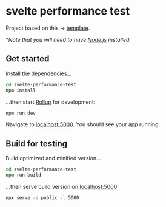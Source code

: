 # svelte performance test

Project based on this -> [template](https://github.com/sveltejs/template).

\*_Note that you will need to have [Node.js](https://nodejs.org) installed._

## Get started

Install the dependencies...

```bash
cd svelte-performance-test
npm install
```

...then start [Rollup](https://rollupjs.org) for development:

```bash
npm run dev
```

Navigate to [localhost:5000](http://localhost:5000). You should see your app running.

## Build for testing

Build optimized and minified version...

```bash
cd svelte-performance-test
npm run build
```

…then serve build version on [localhost:5000](http://localhost:5000):

```bash
npx serve -s public -l 5000
```
